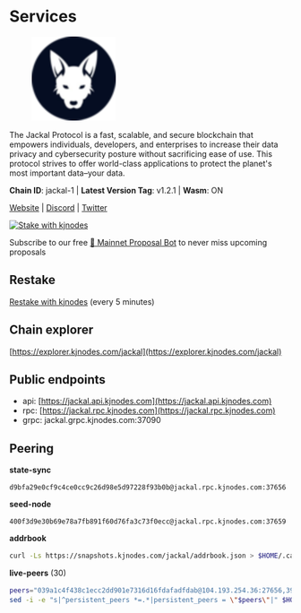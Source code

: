 # Services

<figure><img src="https://raw.githubusercontent.com/kj89/cosmos-images/main/logos/jackal.png" width="150" alt=""><figcaption></figcaption></figure>

The Jackal Protocol is a fast, scalable, and secure blockchain that empowers  individuals, developers, and enterprises to increase their data privacy and  cybersecurity posture without sacrificing ease of use. This protocol strives  to offer world-class applications to protect the planet's most important data–your data.

**Chain ID**: jackal-1 | **Latest Version Tag**: v1.2.1 | **Wasm**: ON

[Website](https://jackalprotocol.com) | [Discord](https://discord.com/invite/5GKym3p6rj) | [Twitter](https://twitter.com/Jackal_Protocol)

[![Stake with kjnodes](https://i.ibb.co/cr44Q8j/button-stake-with-kjnodes.png)](https://restake.app/jackal/jklvaloper1tr3wm3mdkz0tda6t7vavqnn7fe2g4un0f67xmt)

Subscribe to our free [🤖 Mainnet Proposal Bot](https://t.me/kjnodes_proposal_bot) to never miss upcoming proposals

## Restake

[Restake with kjnodes](https://restake.app/jackal/jklvaloper1tr3wm3mdkz0tda6t7vavqnn7fe2g4un0f67xmt) (every 5 minutes)
## Chain explorer
[https://explorer.kjnodes.com/jackal](https://explorer.kjnodes.com/jackal)

## Public endpoints

* api: [https://jackal.api.kjnodes.com](https://jackal.api.kjnodes.com)
* rpc: [https://jackal.rpc.kjnodes.com](https://jackal.rpc.kjnodes.com)
* grpc: jackal.grpc.kjnodes.com:37090

## Peering

**state-sync**

```text
d9bfa29e0cf9c4ce0cc9c26d98e5d97228f93b0b@jackal.rpc.kjnodes.com:37656
```

**seed-node**

```text
400f3d9e30b69e78a7fb891f60d76fa3c73f0ecc@jackal.rpc.kjnodes.com:37659
```

**addrbook**
```bash
curl -Ls https://snapshots.kjnodes.com/jackal/addrbook.json > $HOME/.canine/config/addrbook.json
```

**live-peers** (30)
```bash
peers="039a1c4f438c1ecc2dd901e7316d16fdafadfdab@104.193.254.36:27656,399068f8371dce4ae5d7cd7da2c965e765e68f4b@65.108.238.102:17556,e5a142be860ee9b2f5c71d813e39fceb12cbd218@78.46.78.83:26686,7ec80b61b883b6534f6b405353219a63ee7ed348@65.109.24.188:17556,dbec14a10d43c25d77ee9987a985652fa4e6344a@131.153.59.6:26656,d9bfa29e0cf9c4ce0cc9c26d98e5d97228f93b0b@65.109.88.38:37656,713d202326eedaed41d467b26051aba62727febd@5.9.69.241:26656,3ebc427c4aea796e7eea5551e8bca74a7734fe52@136.38.55.33:26656,dd3cab79ffae0aed4f519503b66e9403c69eeb14@85.237.193.101:25565,4bfc9e0f762e952b76daee87e9ffd081d2974f75@31.156.88.34:26656,0faa7f1099de2e02deebe09fcb52863056333265@144.202.72.17:26616,af774f532cf4b53528b0c418d01dbec549207841@162.19.84.205:26656,f3b96273f3b1a7d2594851badd4302f16db81cfa@23.29.55.92:26656,976d837d399c0914cca7ba81fcd554b1f3d7a7bd@70.53.13.224:26656,55bbee79c024a5032222ee4cac0d932c4033c63a@142.132.209.97:26656,7c85c0aa43e8027b424cb356554a4ccc801a968d@198.244.212.27:26656,d39fecbc409541de13fa644d90066d4dabe08262@95.165.89.222:24475,ff94a29e02de8369faf37c76d3c97684bbd51bd6@185.16.38.165:17556,eb212e7b0c34127648f10eb143d6b0b7a8a33bee@198.244.178.213:26656,dbbd1e102b9d0cde827cd272205fa3a2886a6b2c@5.9.147.22:21656,80cc4b90a546a138a480642dd5ce0fcf65ba2d8c@65.108.41.172:29956,7574e0ab179fc6cc47ac89284f4641790218540e@18.163.165.245:26626,3ffdd94842b4204dbf50bb3820466c4f9f294232@65.109.80.158:14656,23e76540bea9b6851b92e280d7e0c123a0d49521@142.132.134.181:30604,3aa9253f40c968eabcc47e86bad7cd160a0a4141@65.109.70.122:37656,39b55b1c49ad0994bbead006be40d9c84b0bf2d4@78.107.253.133:28656,26b6255375a592c3b0664bd474a6975f468c3785@88.99.164.158:11126,75d91291c734764a16dca870f51e3f34cb4a1309@65.109.61.114:37656,04e7af1378ce3204feaef4e607a7ffe00e88469d@5.181.190.157:36656,a2afb42b65da7013eca54778ce01dfb877c2a82a@154.12.227.132:37656"
sed -i -e "s|^persistent_peers *=.*|persistent_peers = \"$peers\"|" $HOME/.canine/config/config.toml
```
